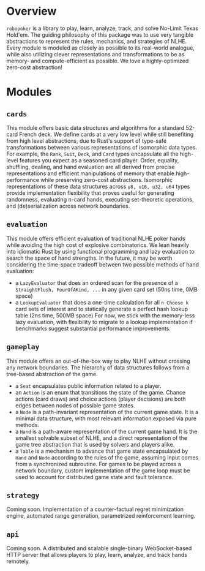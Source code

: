 # Overview

`robopoker` is a library to play, learn, analyze, track, and solve No-Limit Texas Hold'em. The guiding philosophy of this package was to use very tangible abstractions to represent the rules, mechanics, and strategies of NLHE. Every module is modeled as closely as possible to its real-world analogue, while also utilizing clever representations and transformations to be as memory- and compute-efficient as possible. We love a highly-optimized zero-cost abstraction!

# Modules

## `cards`
This module offers basic data structures and algorithms for a standard 52-card French deck. We define cards at a very low level while still benefiting from high level abstractions, due to Rust's support of type-safe transformations between various representations of isomorphic data types. For example, the `Rank`, `Suit`, `Deck`, and `Card` types encapsulate all the high-level features you expect as a seasoned card player. Order, equality, shuffling, dealing, and hand evaluation are all derived from precise representations and efficient manipulations of memory that enable high-performance while preserving zero-cost abstractions. Isomorphic representations of these data structures across `u8, u16, u32, u64` types provide implementation flexibility that proves useful for generating randomness, evaluating n-card hands, executing set-theoretic operations, and (de)serialization across network boundaries.

## `evaluation`
This module offers efficient evaluation of traditional NLHE poker hands while avoiding the high cost of explosive combinatorics. We lean heavily into idiomatic Rust by using functional programming and lazy evaluation to search the space of hand strengths. In the future, it may be worth considering the time-space tradeoff between two possible methods of hand evaluation:
- a `LazyEvaluator` that does an ordered scan for the presence of a `StraightFlush, FourOfAKind, ...` in any given card set (50ns time, 0MB space)
- a `LookupEvaluator` that does a one-time calculation for all `n Choose k` card sets of interest and to statically generate a perfect hash lookup table (2ns time, 500MB space)
For now, we stick with the memory-less lazy evaluation, with flexibility to migrate to a lookup implementation if benchmarks suggest substantial performance improvements.

## `gameplay`
This module offers an out-of-the-box way to play NLHE without crossing any network boundaries. The hierarchy of data structures follows from a tree-based abstraction of the game.
- a `Seat` encapsulates public information related to a player.
- an `Action` is an enum that transitions the state of the game. Chance actions (card draws) and choice actions (player decisions) are both edges between nodes of possible game states.
- a `Node` is a path-invariant representation of the current game state. It is a minimal data structure, with most relevant information exposed via pure methods.
- a `Hand` is a path-aware representation of the current game hand. It is the smallest solvable subset of NLHE, and a direct representation of the game tree abstraction that is used by solvers and players alike.
- a `Table` is a mechanism to advance that game state encapsulated by `Hand` and `Node` according to the rules of the game, assuming input comes from a synchronized subroutine. For games to be played across a network boundary, custom implementation of the game loop must be used to account for distributed game state and fault tolerance.

## `strategy`
Coming soon. Implementation of a counter-factual regret minimization engine, automated range generation, parametrized reinforcement learning.

## `api`
Coming soon. A distributed and scalable single-binary WebSocket-based HTTP server that allows players to play, learn, analyze, and track hands remotely.
